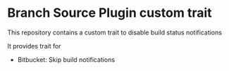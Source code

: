 # Branch Source Plugin custom trait

This repository contains a custom trait to disable build status notifications

It provides trait for
 - Bitbucket: Skip build notifications



